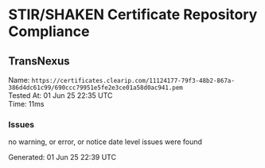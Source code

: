 # STIR/SHAKEN Certificate Repository Compliance

## TransNexus

Name: `https://certificates.clearip.com/11124177-79f3-48b2-867a-386d4dc61c99/690ccc79951e5fe2e3ce01a58d0ac941.pem`\
Tested At: 01 Jun 25 22:35 UTC\
Time: 11ms

### Issues

no warning, or error, or notice date level issues were found

Generated: 01 Jun 25 22:39 UTC